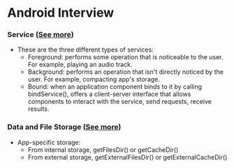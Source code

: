 # Android Interview

### Service ([See more](https://developer.android.com/guide/components/services))
* These are the three different types of services:
  - Foreground: performs some operation that is noticeable to the user.
  For example, playing an audio track.
  - Background: performs an operation that isn't directly noticed by the user.
  For example, compacting app's storage.
  - Bound: when an application component binds to it by calling bindService(), offers a client-server
  interface that allows components to interact with the service, send requests, receive results.

### Data and File Storage ([See more](https://developer.android.com/training/data-storage))
* App-specific storage:
  - From internal storage, getFilesDir() or getCacheDir()
  - From external storage, getExternalFilesDir() or getExternalCacheDir()

